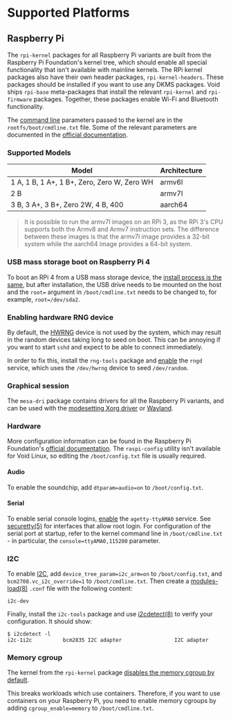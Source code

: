 # Supported Platforms

## Raspberry Pi

The `rpi-kernel` packages for all Raspberry Pi variants are built from the
Raspberry Pi Foundation's kernel tree, which should enable all special
functionality that isn't available with mainline kernels. The RPi kernel
packages also have their own header packages, `rpi-kernel-headers`. These
packages should be installed if you want to use any DKMS packages. Void ships
`rpi-base` meta-packages that install the relevant `rpi-kernel` and
`rpi-firmware` packages. Together, these packages enable Wi-Fi and Bluetooth
functionality.

The [command line](../../../config/kernel.md#cmdline) parameters passed to the
kernel are in the `rootfs/boot/cmdline.txt` file. Some of the relevant
parameters are documented in the [official
documentation](https://www.raspberrypi.org/documentation/configuration/cmdline-txt.md).

### Supported Models

| Model                                       | Architecture |
|---------------------------------------------|--------------|
| 1 A, 1 B, 1 A+, 1 B+, Zero, Zero W, Zero WH | armv6l       |
| 2 B                                         | armv7l       |
| 3 B, 3 A+, 3 B+, Zero 2W, 4 B, 400          | aarch64      |

> It is possible to run the armv7l images on an RPi 3, as the RPi 3's CPU
> supports both the Armv8 and Armv7 instruction sets. The difference between
> these images is that the armv7l image provides a 32-bit system while the
> aarch64 image provides a 64-bit system.

### USB mass storage boot on Raspberry Pi 4

To boot an RPi 4 from a USB mass storage device, the [install process is the
same](./index.md), but after installation, the USB drive needs to be mounted on
the host and the `root=` argument in `/boot/cmdline.txt` needs to be changed to,
for example, `root=/dev/sda2`.

### Enabling hardware RNG device

By default, the
[HWRNG](https://en.wikipedia.org/wiki/Hardware_random_number_generator) device
is not used by the system, which may result in the random devices taking long to
seed on boot. This can be annoying if you want to start `sshd` and expect to be
able to connect immediately.

In order to fix this, install the `rng-tools` package and
[enable](../../../config/services/index.md#enabling-services) the `rngd`
service, which uses the `/dev/hwrng` device to seed `/dev/random`.

### Graphical session

The `mesa-dri` package contains drivers for all the Raspberry Pi variants, and
can be used with the [modesetting Xorg
driver](../../../config/graphical-session/xorg.md#modesetting) or
[Wayland](../../../config/graphical-session/wayland.md).

### Hardware

More configuration information can be found in the Raspberry Pi Foundation's
[official
documentation](https://www.raspberrypi.org/documentation/configuration/). The
`raspi-config` utility isn't available for Void Linux, so editing the
`/boot/config.txt` file is usually required.

#### Audio

To enable the soundchip, add `dtparam=audio=on` to `/boot/config.txt`.

#### Serial

To enable serial console logins,
[enable](../../../config/services/index.md#enabling-services) the
`agetty-ttyAMA0` service. See
[securetty(5)](https://man.voidlinux.org/securetty.5) for interfaces that allow
root login. For configuration of the serial port at startup, refer to the kernel
command line in `/boot/cmdline.txt` - in particular, the
`console=ttyAMA0,115200` parameter.

### I2C

To enable [I2C](https://en.wikipedia.org/wiki/I%C2%B2C), add
`device_tree_param=i2c_arm=on` to `/boot/config.txt`, and
`bcm2708.vc_i2c_override=1` to `/boot/cmdline.txt`. Then create a
[modules-load(8)](https://man.voidlinux.org/modules-load.8) `.conf` file with
the following content:

```
i2c-dev
```

Finally, install the `i2c-tools` package and use
[i2cdetect(8)](https://man.voidlinux.org/i2cdetect.8) to verify your
configuration. It should show:

```
$ i2cdetect -l
i2c-1i2c          bcm2835 I2C adapter                 I2C adapter
```

### Memory cgroup

The kernel from the `rpi-kernel` package [disables the memory cgroup by
default](https://github.com/raspberrypi/linux/commit/9b0efcc1ec497b2985c6aaa60cd97f0d2d96d203#diff-f1d702fa7c504a2b38b30ce6bb098744).

This breaks workloads which use containers. Therefore, if you want to use
containers on your Raspberry Pi, you need to enable memory cgroups by adding
`cgroup_enable=memory` to `/boot/cmdline.txt`.
